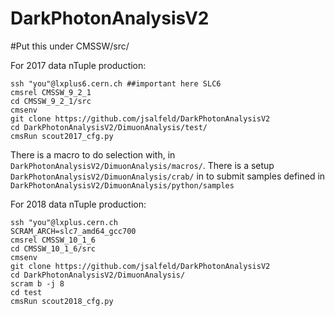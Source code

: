 # DarkPhotonAnalysisV2
#Put this under CMSSW/src/

For 2017 data nTuple production:
```
ssh "you"@lxplus6.cern.ch ##important here SLC6
cmsrel CMSSW_9_2_1
cd CMSSW_9_2_1/src
cmsenv
git clone https://github.com/jsalfeld/DarkPhotonAnalysisV2
cd DarkPhotonAnalysisV2/DimuonAnalysis/test/
cmsRun scout2017_cfg.py
```
There is a macro to do selection with, in ```DarkPhotonAnalysisV2/DimuonAnalysis/macros/```. There is a setup ```DarkPhotonAnalysisV2/DimuonAnalysis/crab/``` in to submit samples defined in ```DarkPhotonAnalysisV2/DimuonAnalysis/python/samples``` 


For 2018 data nTuple production:
```
ssh "you"@lxplus.cern.ch
SCRAM_ARCH=slc7_amd64_gcc700
cmsrel CMSSW_10_1_6
cd CMSSW_10_1_6/src
cmsenv
git clone https://github.com/jsalfeld/DarkPhotonAnalysisV2
cd DarkPhotonAnalysisV2/DimuonAnalysis/
scram b -j 8
cd test
cmsRun scout2018_cfg.py
```
